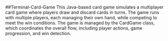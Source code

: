 ##Terminal-Card-Game
This Java-based card game simulates a multiplayer card game where players draw and discard cards in turns. The game runs with multiple players, each managing their own hand, while competing to meet the win conditions. The game is managed by the CardGame class, which coordinates the overall flow, including player actions, game progression, and win detection.
